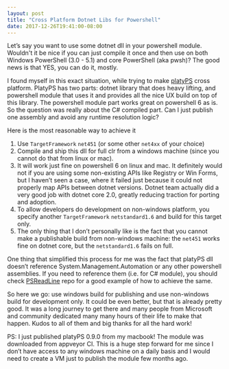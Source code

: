 ```yaml
---
layout: post
title: "Cross Platform Dotnet Libs for Powershell"
date: 2017-12-26T19:41:00-08:00
---
```


Let’s say you want to use some dotnet dll in your powershell module.
Wouldn't it be nice if you can just compile it once and then use on both Windows PowerShell (3.0 - 5.1) and core PowerShell (aka pwsh)?
The good news is that YES, you can do it, mostly.

I found myself in this exact situation, while trying to make [platyPS](https://github.com/PowerShell/platyPS) cross platform.
PlatyPS has two parts: dotnet library that does heavy lifting, and powershell module that uses it and provides all the nice UX build on top of this library.
The powershell module part works great on powershell 6 as is.
So the question was really about the C# compiled part.
Can I just publish one assembly and avoid any runtime resolution logic?

Here is the most reasonable way to achieve it

1. Use `TargetFramework` `net451` (or some other `net4xx` of your choice)
2. Compile and ship this dll for full clr from a windows machine (since you cannot do that from linux or mac).
3. It will work just fine on powershell 6 on linux and mac.
It definitely would not if you are using some non-existing APIs like Registry or Win Forms, but I haven’t seen a case, where it failed just because it could not properly map APIs between dotnet versions.
Dotnet team actually did a very good job with dotnet core 2.0, greatly reducing traction for porting and adoption.
4. To allow developers do development on non-windows platform, you specify another `TargetFramework` `netstandard1.6` and build for this target only.
5. The only thing that I don’t personally like is the fact that you cannot make a publishable build from non-windows machine: the `net451` works fine on dotnet core, but the `netstandard1.6` fails on full.

One thing that simplified this process for me was the fact that platyPS dll doesn’t reference System.Management.Automation or any other powershell assemblies.
If you need to reference them (i.e. for C# module), you should check [PSReadLine](https://github.com/lzybkr/PSReadLine) repo for a good example of how to achieve the same.

So here we go: use windows build for publishing and use non-windows build for development only.
It could be even better, but that is already pretty good.
It was a long journey to get there and many people from Microsoft and community dedicated many many hours of their life to make that happen.
Kudos to all of them and big thanks for all the hard work!

PS: I just published platyPS 0.9.0 from my macbook!
The module was downloaded from appveyor CI.
This is a huge step forward for me since I don’t have access to any windows machine on a daily basis and I would need to create a VM just to publish the module few months ago.

